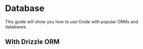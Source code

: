 # Database

This guide will show you how to use Oxide with popular ORMs and databases.

## With Drizzle ORM
